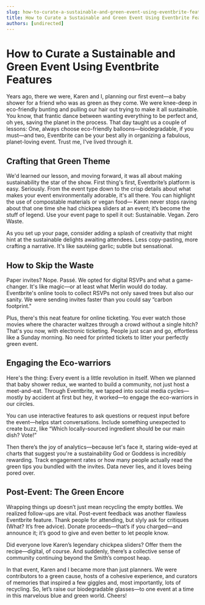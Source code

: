 ```yaml
---
slug: how-to-curate-a-sustainable-and-green-event-using-eventbrite-features
title: How to Curate a Sustainable and Green Event Using Eventbrite Features
authors: [undirected]
---
```


# How to Curate a Sustainable and Green Event Using Eventbrite Features

Years ago, there we were, Karen and I, planning our first event—a baby shower for a friend who was as green as they come. We were knee-deep in eco-friendly bunting and pulling our hair out trying to make it all sustainable. You know, that frantic dance between wanting everything to be perfect and, oh yes, saving the planet in the process. That day taught us a couple of lessons: One, always choose eco-friendly balloons—biodegradable, if you must—and two, Eventbrite can be your best ally in organizing a fabulous, planet-loving event. Trust me, I've lived through it. 

## Crafting that Green Theme

We'd learned our lesson, and moving forward, it was all about making sustainability the star of the show. First thing's first, Eventbrite’s platform is easy. Seriously. From the event type down to the crisp details about what makes your event environmentally adorable, it's all there. You can highlight the use of compostable materials or vegan food— Karen never stops raving about that one time she had chickpea sliders at an event; it’s become the stuff of legend. Use your event page to spell it out: Sustainable. Vegan. Zero Waste.

As you set up your page, consider adding a splash of creativity that might hint at the sustainable delights awaiting attendees. Less copy-pasting, more crafting a narrative. It's like sautéing garlic; subtle but sensational.

## How to Skip the Waste

Paper invites? Nope. Passé. We opted for digital RSVPs and what a game-changer. It's like magic—or at least what Merlin would do today. Eventbrite's online tools to collect RSVPs not only saved trees but also our sanity. We were sending invites faster than you could say “carbon footprint." 

Plus, there's this neat feature for online ticketing. You ever watch those movies where the character waltzes through a crowd without a single hitch? That's you now, with electronic ticketing. People just scan and go, effortless like a Sunday morning. No need for printed tickets to litter your perfectly green event.

## Engaging the Eco-warriors

Here's the thing: Every event is a little revolution in itself. When we planned that baby shower redux, we wanted to build a community, not just host a meet-and-eat. Through Eventbrite, we tapped into social media cycles—mostly by accident at first but hey, it worked—to engage the eco-warriors in our circles. 

You can use interactive features to ask questions or request input before the event—helps start conversations. Include something unexpected to create buzz, like “Which locally-sourced ingredient should be our main dish? Vote!”

Then there’s the joy of analytics—because let's face it, staring wide-eyed at charts that suggest you're a sustainability God or Goddess is incredibly rewarding. Track engagement rates or how many people actually read the green tips you bundled with the invites. Data never lies, and it loves being pored over.

## Post-Event: The Green Encore

Wrapping things up doesn’t just mean recycling the empty bottles. We realized follow-ups are vital. Post-event feedback was another flawless Eventbrite feature. Thank people for attending, but slyly ask for critiques (What? It’s free advice). Donate proceeds—that’s if you charged—and announce it; it’s good to give and even better to let people know. 

Did everyone love Karen’s legendary chickpea sliders? Offer them the recipe—digital, of course. And suddenly, there’s a collective sense of community continuing beyond the Smith’s compost heap.

In that event, Karen and I became more than just planners. We were contributors to a green cause, hosts of a cohesive experience, and curators of memories that inspired a few giggles and, most importantly, lots of recycling. So, let’s raise our biodegradable glasses—to one event at a time in this marvelous blue and green world. Cheers!